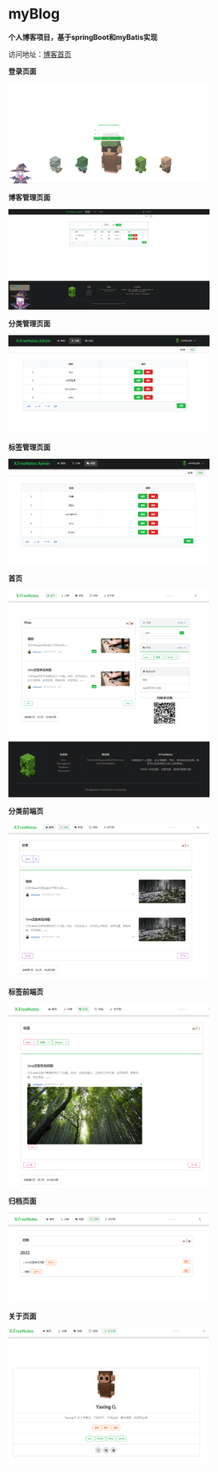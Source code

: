 # myBlog
**个人博客项目，基于springBoot和myBatis实现**

访问地址：[博客首页](101.132.131.114:8080)

**登录页面**
<div style="width: 80%">
<img src="img/loginPage.png">  
</div>

**博客管理页面**
<div style="width: 80%">
<img src="img/blog_management.png">  
</div>

**分类管理页面**
<div style="width: 80%">
<img src="img/types.png">  
</div>

**标签管理页面**
<div style="width: 80%">
<img src="img/tags.png">  
</div>

**首页**
<div style="width: 80%">
<img src="img/index.png">  
</div>

**分类前端页**
<div style="width: 80%">
<img src="img/types_front.png">  
</div>

**标签前端页**
<div style="width: 80%">
<img src="img/tags_front.png">  
</div>

**归档页面**
<div style="width: 80%">
<img src="img/archives.png">  
</div>

**关于页面**
<div style="width: 80%">
<img src="img/about.png">  
</div>

